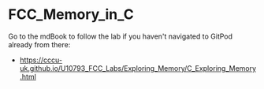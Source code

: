 # FCC_Memory_in_C

Go to the mdBook to follow the lab if you haven't navigated to GitPod already from there:

- https://cccu-uk.github.io/U10793_FCC_Labs/Exploring_Memory/C_Exploring_Memory.html

